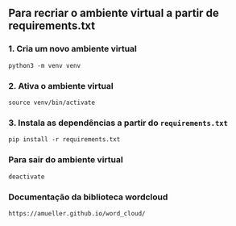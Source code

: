 ## Para recriar o ambiente virtual a partir de requirements.txt

### 1. Cria um novo ambiente virtual
```console
python3 -m venv venv
```

### 2. Ativa o ambiente virtual
```console
source venv/bin/activate
```

### 3. Instala as dependências a partir do ```requirements.txt```
```console
pip install -r requirements.txt
```

### Para sair do ambiente virtual
```console
deactivate
```

### Documentação da biblioteca wordcloud
```
https://amueller.github.io/word_cloud/
```
